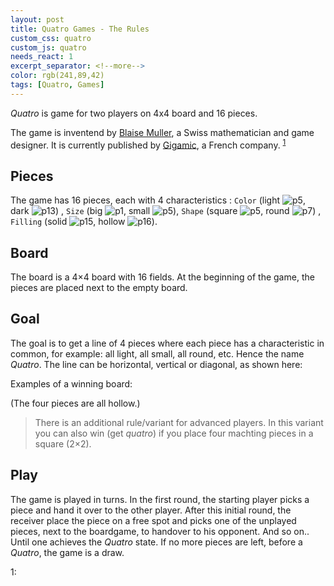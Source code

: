 ```yaml
---
layout: post
title: Quatro Games - The Rules
custom_css: quatro
custom_js: quatro
needs_react: 1
excerpt_separator: <!--more-->
color: rgb(241,89,42)
tags: [Quatro, Games]
---
```

*Quatro* is game for two players on 4x4 board and 16 pieces.
<!--more-->
The game is inventend by [Blaise Muller](https://en.wikipedia.org/wiki/Quarto_(board_game)), a Swiss mathematician and game designer. It is currently published by [Gigamic](https://en.gigamic.com/game/quarto-classic), a French company. <sup>[1](#fn1)</sup>

## Pieces

[p1]: ../../../assets/img/quatro/1.png "p1"
[p2]: ../../../assets/img/quatro/2.png "p2"
[p3]: ../../../assets/img/quatro/3.png "p3"
[p4]: ../../../assets/img/quatro/4.png "p4"
[p5]: ../../../assets/img/quatro/5.png "p5"
[p6]: ../../../assets/img/quatro/6.png "p6"
[p7]: ../../../assets/img/quatro/7.png "p7"
[p8]: ../../../assets/img/quatro/8.png "p8"
[p9]: ../../../assets/img/quatro/9.png "p9"
[p10]: ../../../assets/img/quatro/10.png "p10"
[p11]: ../../../assets/img/quatro/11.png "p11"
[p12]: ../../../assets/img/quatro/12.png "p12"
[p13]: ../../../assets/img/quatro/13.png "p13"
[p14]: ../../../assets/img/quatro/14.png "p14"
[p15]: ../../../assets/img/quatro/15.png "p15"
[p16]: ../../../assets/img/quatro/16.png "p16"

The game has 16 pieces, each with 4 characteristics : `Color` (light ![][p5], dark ![][p13]) , `Size` (big ![][p1], small ![][p5]), `Shape` (square ![][p5], round ![][p7]) , `Filling` (solid ![][p15], hollow ![][p16]).

## Board

The board is a 4×4 board with 16 fields. At the beginning of the game, the pieces are placed next to the empty board.
<div class="qboard" data-pieces="0,0,0,0,  0,0,0,0,  0,0,0,0,  0,0,0,0"></div>

## Goal

The goal is to get a line of 4 pieces where each piece has a characteristic in common, for example: all light, all small, all round, etc. Hence the name *Quatro*. The line can be horizontal, vertical or diagonal, as shown here:
<div class="qexplain"></div>

Examples of a winning board: 
<div class="qboard" data-pieces="4,12,9,16, 13,11,5,2, 15,7,0,6, 10,1,3,14"></div>
(The four pieces are all hollow.)

> There is an additional rule/variant for advanced players. In this variant you can also win (get *quatro*) if you place four machting pieces in a square (2×2).

## Play

The game is played in turns. In the first round, the starting player picks a piece and hand it over to the other player. After this initial round, the receiver place the piece on a free spot and picks one of the unplayed pieces, next to the boardgame, to handover to his opponent. And so on.. Until one achieves the *Quatro* state. If no more pieces are left, before a *Quatro*, the game is a draw.

<div class="reactgame"></div>



<a name="fn1">1</a>: 